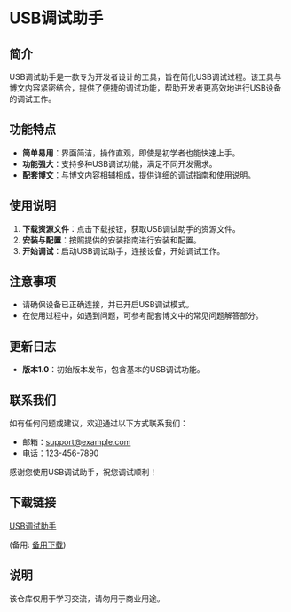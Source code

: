 # USB调试助手

## 简介
USB调试助手是一款专为开发者设计的工具，旨在简化USB调试过程。该工具与博文内容紧密结合，提供了便捷的调试功能，帮助开发者更高效地进行USB设备的调试工作。

## 功能特点
- **简单易用**：界面简洁，操作直观，即使是初学者也能快速上手。
- **功能强大**：支持多种USB调试功能，满足不同开发需求。
- **配套博文**：与博文内容相辅相成，提供详细的调试指南和使用说明。

## 使用说明
1. **下载资源文件**：点击下载按钮，获取USB调试助手的资源文件。
2. **安装与配置**：按照提供的安装指南进行安装和配置。
3. **开始调试**：启动USB调试助手，连接设备，开始调试工作。

## 注意事项
- 请确保设备已正确连接，并已开启USB调试模式。
- 在使用过程中，如遇到问题，可参考配套博文中的常见问题解答部分。

## 更新日志
- **版本1.0**：初始版本发布，包含基本的USB调试功能。

## 联系我们
如有任何问题或建议，欢迎通过以下方式联系我们：
- 邮箱：support@example.com
- 电话：123-456-7890

感谢您使用USB调试助手，祝您调试顺利！

## 下载链接
[USB调试助手](https://pan.quark.cn/s/46e2e2fc7b36) 

(备用: [备用下载](https://pan.baidu.com/s/180X-e29du2ikdnVkfVqk1w?pwd=1234))

## 说明

该仓库仅用于学习交流，请勿用于商业用途。
